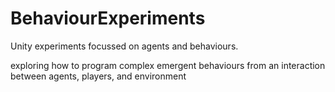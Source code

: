 # BehaviourExperiments
Unity experiments focussed on agents and behaviours. 

exploring how to program complex emergent behaviours from an interaction between agents, players, and environment 
